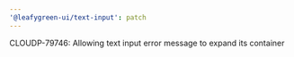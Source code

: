 ```yaml
---
'@leafygreen-ui/text-input': patch
---
```


CLOUDP-79746: Allowing text input error message to expand its container
